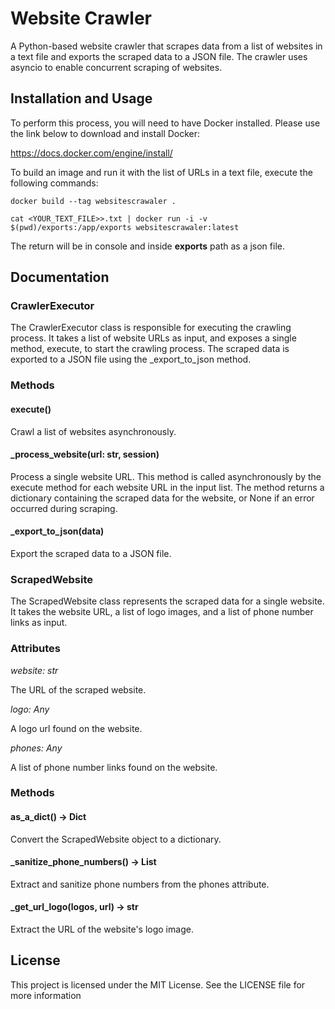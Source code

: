 # Website Crawler

A Python-based website crawler that scrapes data from a list of websites in a text file and exports the scraped data to a JSON file. The crawler uses asyncio to enable concurrent scraping of websites.

## Installation and Usage

To perform this process, you will need to have Docker installed. Please use the link below to download and install Docker:

https://docs.docker.com/engine/install/

To build an image and run it with the list of URLs in a text file, execute the following commands: 

```commandline
docker build --tag websitescrawaler .
```

```commandline
cat <YOUR_TEXT_FILE>>.txt | docker run -i -v $(pwd)/exports:/app/exports websitescrawaler:latest
```

The return will be in console and inside **exports** path as a json file.

## Documentation
### CrawlerExecutor

The CrawlerExecutor class is responsible for executing the crawling process. It takes a list of website URLs as input, and exposes a single method, execute, to start the crawling process. The scraped data is exported to a JSON file using the _export_to_json method.

### Methods
#### execute()

Crawl a list of websites asynchronously.

#### _process_website(url: str, session)

Process a single website URL. This method is called asynchronously by the execute method for each website URL in the input list. The method returns a dictionary containing the scraped data for the website, or None if an error occurred during scraping.

#### _export_to_json(data)

Export the scraped data to a JSON file.

### ScrapedWebsite

The ScrapedWebsite class represents the scraped data for a single website. It takes the website URL, a list of logo images, and a list of phone number links as input.

### Attributes
_website: str_

The URL of the scraped website.

_logo: Any_

A logo url found on the website.

_phones: Any_

A list of phone number links found on the website.

### Methods

#### as_a_dict() -> Dict

Convert the ScrapedWebsite object to a dictionary.

#### _sanitize_phone_numbers() -> List

Extract and sanitize phone numbers from the phones attribute.

#### _get_url_logo(logos, url) -> str

Extract the URL of the website's logo image.

## License

This project is licensed under the MIT License. See the LICENSE file for more information